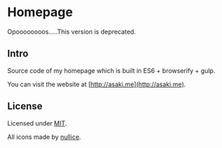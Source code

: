 # Homepage 

Opoooooooos.....This version is deprecated.

## Intro
Source code of my homepage which is built in ES6 + browserify + gulp.

You can visit the website at [http://asaki.me](http://asaki.me).

## License
Licensed under [MIT](https://github.com/jikkai/homepage/blob/master/LICENSE).

All icons made by [nullice](https://github.com/nullice).
